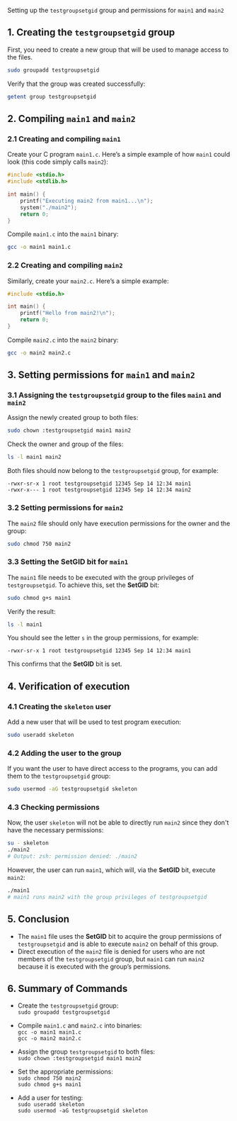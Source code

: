 Setting up the `testgroupsetgid` group and permissions for `main1` and `main2`

## 1. Creating the `testgroupsetgid` group

First, you need to create a new group that will be used to manage access to the files.

```bash
sudo groupadd testgroupsetgid
```

Verify that the group was created successfully:

```bash
getent group testgroupsetgid
```

## 2. Compiling `main1` and `main2`

### 2.1 Creating and compiling `main1`

Create your C program `main1.c`. Here’s a simple example of how `main1` could look (this code simply calls `main2`):

```c
#include <stdio.h>
#include <stdlib.h>

int main() {
    printf("Executing main2 from main1...\n");
    system("./main2");
    return 0;
}
```

Compile `main1.c` into the `main1` binary:

```bash
gcc -o main1 main1.c
```

### 2.2 Creating and compiling `main2`

Similarly, create your `main2.c`. Here’s a simple example:

```c
#include <stdio.h>

int main() {
    printf("Hello from main2!\n");
    return 0;
}
```

Compile `main2.c` into the `main2` binary:

```bash
gcc -o main2 main2.c
```

## 3. Setting permissions for `main1` and `main2`

### 3.1 Assigning the `testgroupsetgid` group to the files `main1` and `main2`

Assign the newly created group to both files:

```bash
sudo chown :testgroupsetgid main1 main2
```

Check the owner and group of the files:

```bash
ls -l main1 main2
```

Both files should now belong to the `testgroupsetgid` group, for example:

```
-rwxr-sr-x 1 root testgroupsetgid 12345 Sep 14 12:34 main1
-rwxr-x--- 1 root testgroupsetgid 12345 Sep 14 12:34 main2
```

### 3.2 Setting permissions for `main2`

The `main2` file should only have execution permissions for the owner and the group:

```bash
sudo chmod 750 main2
```

### 3.3 Setting the **SetGID** bit for `main1`

The `main1` file needs to be executed with the group privileges of `testgroupsetgid`. To achieve this, set the **SetGID** bit:

```bash
sudo chmod g+s main1
```

Verify the result:

```bash
ls -l main1
```

You should see the letter `s` in the group permissions, for example:

```
-rwxr-sr-x 1 root testgroupsetgid 12345 Sep 14 12:34 main1
```

This confirms that the **SetGID** bit is set.

## 4. Verification of execution

### 4.1 Creating the `skeleton` user

Add a new user that will be used to test program execution:

```bash
sudo useradd skeleton
```

### 4.2 Adding the user to the group

If you want the user to have direct access to the programs, you can add them to the `testgroupsetgid` group:

```bash
sudo usermod -aG testgroupsetgid skeleton
```

### 4.3 Checking permissions

Now, the user `skeleton` will not be able to directly run `main2` since they don't have the necessary permissions:

```bash
su - skeleton
./main2
# Output: zsh: permission denied: ./main2
```

However, the user can run `main1`, which will, via the **SetGID** bit, execute `main2`:

```bash
./main1
# main1 runs main2 with the group privileges of testgroupsetgid
```

## 5. Conclusion

- The `main1` file uses the **SetGID** bit to acquire the group permissions of `testgroupsetgid` and is able to execute `main2` on behalf of this group.
- Direct execution of the `main2` file is denied for users who are not members of the `testgroupsetgid` group, but `main1` can run `main2` because it is executed with the group’s permissions.

## 6. Summary of Commands

- Create the `testgroupsetgid` group:  
  `sudo groupadd testgroupsetgid`
  
- Compile `main1.c` and `main2.c` into binaries:  
  `gcc -o main1 main1.c`  
  `gcc -o main2 main2.c`
  
- Assign the group `testgroupsetgid` to both files:  
  `sudo chown :testgroupsetgid main1 main2`
  
- Set the appropriate permissions:  
  `sudo chmod 750 main2`  
  `sudo chmod g+s main1`

- Add a user for testing:  
  `sudo useradd skeleton`  
  `sudo usermod -aG testgroupsetgid skeleton`
```
